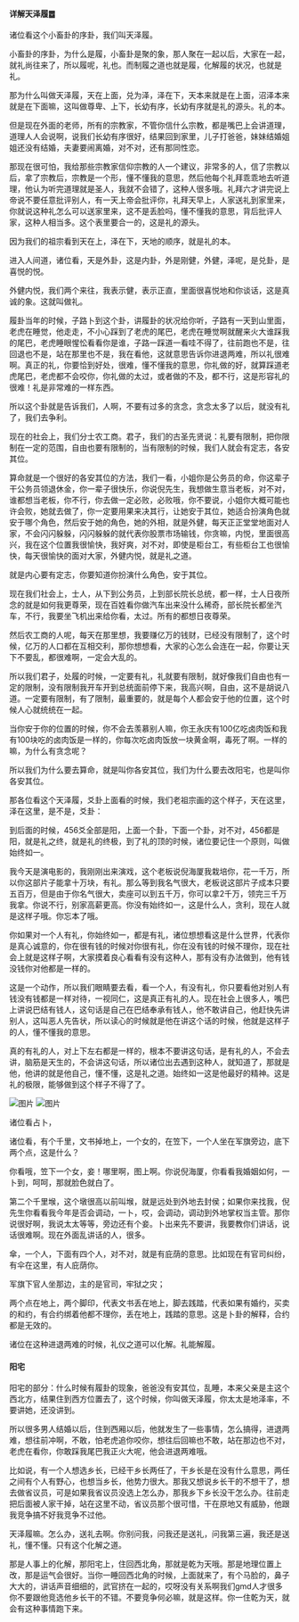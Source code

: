 
#### 详解天泽履䷉

诸位看这个小畜卦的序卦，我们叫天泽履。

小畜卦的序卦，为什么是履，小畜卦是聚的象，那人聚在一起以后，大家在一起，就礼尚往来了，所以履呢，礼也。而制履之道也就是履，化解履的状况，也就是礼。

那为什么叫做天泽履，天在上面，兑为泽，泽在下，天本来就是在上面，沼泽本来就是在下面嘛，这叫做尊卑、上下，长幼有序，长幼有序就是礼的源头。礼的本。

但是现在外面的老师，所有的宗教家，不管你信什么宗教，都是嘴巴上会讲道理，道理人人会说啊，说我们长幼有序很好，结果回到家里，儿子打爸爸，妹妹结婚姐姐还没有结婚，夫妻要闹离婚，对不对，还有那同性恋。

那现在很可怕，我给那些宗教家信仰宗教的人一个建议，非常多的人，信了宗教以后，拿了宗教后，宗教是一个形，懂不懂我的意思，然后他每个礼拜乖乖地去听道理，他认为听完道理就是圣人，我就不会错了，这种人很多哦。礼拜六才讲完说上帝说不要任意批评别人，有一天上帝会批评你，礼拜天早上，人家送礼到家里来，你就说这种礼怎么可以送家里来，这不是丢脸吗，懂不懂我的意思，背后批评人家，这种人相当多。这个表里要合一的，这是礼的源头。

因为我们的祖宗看到天在上，泽在下，天地的顺序，就是礼的本。

进入人间道，诸位看，天是外卦，这是内卦，外是刚健，外健，泽呢，是兑卦，是喜悦的悦。

外健内悦，我们两个来往，我表示健，表示正直，里面很喜悦地和你谈话，这是真诚的象。这就叫做礼。

履卦当年的时候，子路卜到这个卦，讲履卦的状况给你听，子路有一天到山里面，老虎在睡觉，他走走，不小心踩到了老虎的尾巴，老虎在睡觉啊就醒来火大谁踩我的尾巴，老虎睡眼惺忪看看你是谁，子路一踩道一看哇不得了，往前跑也不是，往回退也不是，站在那里也不是，我在看他，这就意思告诉你进退两难，所以礼很难啊。真正的礼，你要恰到好处，很难，懂不懂我的意思，你礼做的好，就算踩道老虎尾巴，老虎都不会咬你，你礼做的太过，或者做的不及，都不行，这是形容礼的很难！礼是非常难的一样东西。

所以这个卦就是告诉我们，人啊，不要有过多的贪念，贪念太多了以后，就没有礼了，我们去争利。

现在的社会上，我们分士农工商。君子，我们的古圣先贤说：礼要有限制，把你限制在一定的范围，自由也要有限制的，当有限制的时候，我们人就会有定志，各安其位。

算命就是一个很好的各安其位的方法，我们一看，小姐你是公务员的命，你这辈子干公务员领退休金，你一辈子很快乐，你说倪先生，我想做生意当老板，对不对，谁都想当老板，你不行，你去做一定必败，必败哦，你不要说，小姐你大概可能也许会败，她就去做了，你一定要用果来决其行，让她安于其位，她适合扮演角色就安于哪个角色，然后安于她的角色，她的外相，就是外健，每天正正堂堂地面对人家，不会闪闪躲躲，闪闪躲躲的就代表你股票市场输钱，你贪嘛，内悦，里面很高兴，我在这个位置我很愉快，我好爽，对不对，即使是柜台工，有些柜台工也很愉快，每天很愉快的面对大家，外健内悦，就是礼之道。

就是内心要有定志，你要知道你扮演什么角色，安于其位。

现在我们社会上，士人，从下到公务员，上到部长院长总统，都一样，士人日夜所念的就是如何我更尊荣，现在百姓看你做汽车出来没什么稀奇，部长院长都坐汽车，不行，我要坐飞机出来给你看，太过。所有的都想日夜尊荣。

然后农工商的人呢，每天在那里想，我要赚亿万的钱财，已经没有限制了，这个时候，亿万的人口都在互相交利，那你想想看，大家的心怎么会连在一起，你要让天下不要乱，都很难啊，一定会大乱的。

所以我们君子，处履的时候，一定要有礼，礼就要有限制，就好像我们自由也有一定的限制，没有限制我开车开到总统面前停下来，我高兴啊，自由，这不是胡说八道。一定要有限制，有了限制，最重要的，就是每个人都会安于他的位置，这个时候人心就统统在一起。

当你安于你的位置的时候，你不会去羡慕别人嘛，你王永庆有100亿吃卤肉饭和我有100块吃的卤肉饭是一样的，你每次吃卤肉饭放一块黄金啊，毒死了啊。一样的嘛，为什么有贪念呢？

所以我们为什么要去算命，就是叫你各安其位，我们为什么要去改阳宅，也是叫你各安其位。

那各位看这个天泽履，爻卦上面看的时候，我们老祖宗画的这个样子，天在这里，泽在这里，是不是，爻卦：
 
到后面的时候，456爻全部是阳，上面一个卦，下面一个卦，对不对，456都是阳，就是礼之终，就是礼的终极，到了礼的顶的时候，诸位要记住一个原则，叫做始终如一。

我今天是演电影的，我刚刚出来演戏，这个老板说倪海厦我栽培你，花一千万，所以你这部片子能拿十万块，有礼。那么等到我名气很大，老板说这部片子成本只要五百万，但是由于你名气很大，卖座可以到五千万，你可以拿2千万，领完三千万我拿。你说不行，别家高薪更高。你没有始终如一，这是什么人，贪利，现在人就是这样子哦。你忘本了哦。

你如果对一个人有礼，你始终如一，都是有礼，诸位想想看这是什么世界，代表你是真心诚意的，你在很有钱的时候对你很有礼，你在没有钱的时候不理你，现在社会上就是这样子啊，大家摸着良心看看有没有这种人，那有没有办法做到，他有钱没钱你对他都是一样的。

这是一个动作，所以我们眼睛要去看，看一个人，有没有礼，你只要看他对别人有钱没有钱都是一样对待，一视同仁，这是真正有礼的人。现在社会上很多人，嘴巴上讲说巴结有钱人，这句话是自己在巴结奉承有钱人，他不敢讲自己，他赶快先讲别人，这叫恶人先告状，所以读心的时候就是他在讲这个话的时候，他就是这样子的人，懂不懂我的意思。

真的有礼的人，对上下左右都是一样的，根本不要讲这句话，是有礼的人，不会去讲，脑筋是天生的，不会讲这句话，所以诸位出去遇到这种人，就知道了，那就是他，他讲的就是他自己，懂不懂，这是礼之道。始终如一这是他最好的精神。这是礼的极限，能够做到这个样子不得了了。

![图片](../img/天泽履.png)
![图片](../img/天泽履2.jpg)

诸位看占卜，

诸位看，有个千里，文书掉地上，一个女的，在笠下，一个人坐在军旗旁边，底下两个点，这是什么？

你看哦，笠下一个女，妾！哪里啊，图上啊。你说倪海厦，你看看我婚姻如何，一卜到，呵呵，那就脸色就白了。

第二个千里堠，这个墩很高以前叫堠，就是远处到外地去封侯；如果你来找我，倪先生你看看我今年是否会调动，一卜，哎，会调动，调动到外地掌权当主管。那你说很好啊，我说太太等等，旁边还有个妾。卜出来先不要讲，我要教你们讲话，说话很难啊。现在外面乱讲话的人，很多。

傘，一个人，下面有四个人，对不对，就是有庇荫的意思。比如现在有官司纠纷，有伞在这里，有人庇荫你。

军旗下官人坐那边，主的是官司，牢狱之灾；

两个点在地上，两个脚印，代表文书丢在地上，脚去践踏，代表如果有婚约，买卖的和约，有合约绑着他都不理你，丢在地上，践踏的意思。这是卜卦的解释，合约都是无效的。

诸位在这种进退两难的时候，礼仪之道可以化解。礼能解履。

#### 阳宅

阳宅的部分：什么时候有履卦的现象，爸爸没有安其位，乱睡，本来父亲是主这个西北方，结果住到西方位置去了，这个时候，你叫做天泽履，你太太是地泽率，不要讲她，还没讲到。

所以很多男人结婚以后，住到西厢以后，他就发生了一些事情，怎么搞得，进退两难，想往前冲啊，不敢，怕老虎追你咬你，想往后回嘛也不敢，站在那边也不对，老虎在看你，你敢踩我尾巴我正火大呢，他会进退两难哦。

比如说，有一个人想选乡长，已经干乡长两任了，干乡长是在没有什么意思，两任之间有个人有野心，也想当乡长，他势力很大。那我又想说乡长干的不想干了，想去做省议员，可是如果我省议员没选上怎么办，那我乡下乡长没干怎么办。往前走把后面被人家干掉，站在这里不动，省议员那个很可惜，干在原地又有威胁，他跟我竞争搞不好我竞争不过他。

天泽履嘛。怎么办，送礼去啊。你别问我，问我还是送礼，问我第三遍，我还是送礼，懂不懂。只有这个化解之道。

那是人事上的化解，那阳宅上，住回西北角，那就是乾为天哦。那是地理位置上改，那是运气会很好。当你一睡回西北角的时候，上面就来了，有个马脸的，鼻子大大的，讲话声音细细的，武官挤在一起的，哎呀没有关系啊我们gmd人才很多你不要跟他竞选他乡长干的不错。不要竞争何必嘛，就是这样。你一住乾为天，就会有这种事情跑下来。